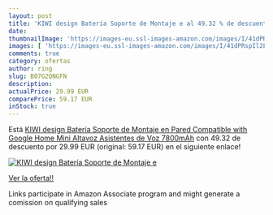 ```yaml
---
layout: post
title: 'KIWI design Batería Soporte de Montaje e al 49.32 % de descuento'
date: 
thumbnailImage: 'https://images-eu.ssl-images-amazon.com/images/I/41dPRspIl2L._SL200_.jpg'
images: [ 'https://images-eu.ssl-images-amazon.com/images/I/41dPRspIl2L._SL200_.jpg' ]
comments: true
category: ofertas
author: ring
slug: B07G2QNGFN
description:
actualPrice: 29.99 EUR
comparePrice: 59.17 EUR
inStock: true
---
```


Está [KIWI design Batería Soporte de Montaje en Pared Compatible with Google Home Mini Altavoz Asistentes de Voz  7800mAh](https://www.amazon.es/dp/B07G2QNGFN/?tag=tolees-21) con 49.32 de descuento por 29.99 EUR (original: 59.17 EUR) en el siguiente enlace!

[![KIWI design Batería Soporte de Montaje e](https://images-eu.ssl-images-amazon.com/images/I/41dPRspIl2L._SL200_.jpg)](https://www.amazon.es/dp/B07G2QNGFN/?tag=tolees-21)

[Ver la oferta!!](https://www.amazon.es/dp/B07G2QNGFN/?tag=tolees-21)

Links participate in Amazon Associate program and might generate a comission on qualifying sales


